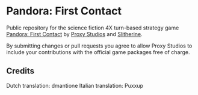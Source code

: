 Pandora: First Contact
======================
Public repository for the science fiction 4X turn-based strategy game [Pandora: First Contact](http://pandora.proxy-studios.com/) by [Proxy Studios](http://www.proxy-studios.com) and [Slitherine](http://slitherine.com/).

By submitting changes or pull requests you agree to allow Proxy Studios to include your contributions with the official game packages free of charge.

Credits
-------
Dutch translation: dmantione
Italian translation: Puxxup
